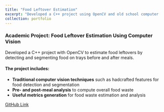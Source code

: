```yaml
---
title: "Food Leftover Estimation"
excerpt: "Developed a C++ project using OpenCV and old school computer vision techniques (no deep learning) to estimate food leftovers by detecting and segmenting food in trays before and after meals. The project computes overall food waste and provides useful metrics.<br/> <img src='/images/Food Leftover Estimation/Front Image.png' width='300'>"
collection: portfolio
---
```

### Academic Project: Food Leftover Estimation Using Computer Vision

Developed a C++ project with OpenCV to estimate food leftovers by detecting and segmenting food on trays before and after meals.

#### The project includes:
- **Traditional computer vision techniques** such as hadcrafted features for food detection and segmentation
- **Pre- and post-meal analysis** to compute overall food waste
- **Useful metrics generation** for food waste estimation and analysis

[GitHub Link](https://github.com/onlynicoo/food_semantic_segmentation_group42)

